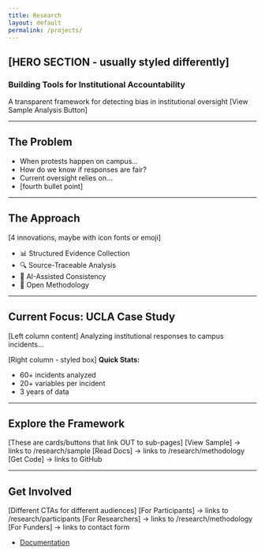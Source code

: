 ```yaml
---
title: Research
layout: default
permalink: /projects/
---
```



## [HERO SECTION - usually styled differently]
### Building Tools for Institutional Accountability
A transparent framework for detecting bias in institutional oversight
[View Sample Analysis Button]

---

## The Problem
- When protests happen on campus...
- How do we know if responses are fair?
- Current oversight relies on...
- [fourth bullet point]

---

## The Approach
[4 innovations, maybe with icon fonts or emoji]
- 📊 Structured Evidence Collection
- 🔍 Source-Traceable Analysis  
- 🤖 AI-Assisted Consistency
- 📂 Open Methodology

---

## Current Focus: UCLA Case Study
[Left column content]
Analyzing institutional responses to campus incidents...

[Right column - styled box]
**Quick Stats:**
- 60+ incidents analyzed
- 20+ variables per incident
- 3 years of data

---

## Explore the Framework
[These are cards/buttons that link OUT to sub-pages]
[View Sample] → links to /research/sample
[Read Docs] → links to /research/methodology  
[Get Code] → links to GitHub

---

## Get Involved
[Different CTAs for different audiences]
[For Participants] → links to /research/participants
[For Researchers] → links to /research/methodology
[For Funders] → links to contact form








- [Documentation](/projects/documentation/)





<!-- This is a comment and won't be displayed 

- [Project Proposal](/projects/project_proposal)

- [Codebook](/projects/codebook/)

- [Incident Coding Protocols](/projects/incident_coding_protocol/)

- [Codebook with Incident Coding Protocols](/projects/codebook_with_coding_protocol/)

- [Codebook with Incident Coding Protocols V2](/projects/codebook_w_coding_proto_v2/)

- [Incident Response Index](/projects/incident_index/)

-->










